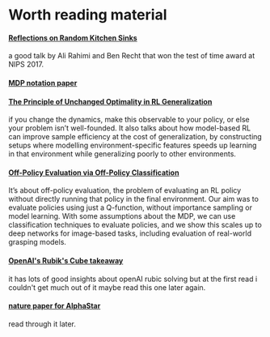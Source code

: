# Worth reading material

#### [Reflections on Random Kitchen Sinks](http://www.argmin.net/2017/12/05/kitchen-sinks/)
a good talk by Ali Rahimi and Ben Recht that won the test of time award at NIPS 2017.

#### [MDP notation paper](https://arxiv.org/abs/1512.09075) 

#### [The Principle of Unchanged Optimality in RL Generalization](https://arxiv.org/abs/1906.00336)
if you change the dynamics, make this observable to your policy, or else your problem isn’t well-founded. It also talks about how model-based RL can improve sample efficiency at the cost of generalization, by constructing setups where modelling environment-specific features speeds up learning in that environment while generalizing poorly to other environments.

#### [Off-Policy Evaluation via Off-Policy Classification](https://arxiv.org/abs/1906.01624)
It’s about off-policy evaluation, the problem of evaluating an RL policy without directly running that policy in the final environment. Our aim was to evaluate policies using just a Q-function, without importance sampling or model learning. With some assumptions about the MDP, we can use classification techniques to evaluate policies, and we show this scales up to deep networks for image-based tasks, including evaluation of real-world grasping models.

#### [OpenAI's Rubik's Cube takeaway](https://www.alexirpan.com/2019/10/29/openai-rubiks.html)
it has lots of good insights about openAI rubic solving but  at the first read i couldn't get much out of it maybe read this one later again.

#### [nature paper for AlphaStar](https://www.nature.com/articles/s41586-019-1724-z)
read through it later.